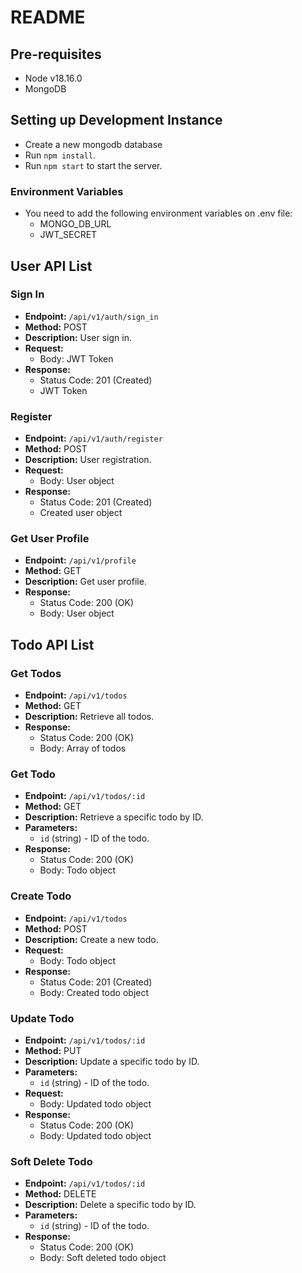 # README

## Pre-requisites
- Node v18.16.0
- MongoDB

## Setting up Development Instance
- Create a new mongodb database
- Run ``npm install``.
- Run ``npm start`` to start the server.

### Environment Variables
- You need to add the following environment variables on .env file:
	- MONGO_DB_URL
	- JWT_SECRET

## User API List

### Sign In
- **Endpoint:** `/api/v1/auth/sign_in`
- **Method:** POST
- **Description:** User sign in.
- **Request:**
  - Body: JWT Token
- **Response:**
  - Status Code: 201 (Created)
  - JWT Token

### Register
- **Endpoint:** `/api/v1/auth/register`
- **Method:** POST
- **Description:** User registration.
- **Request:**
  - Body: User object
- **Response:**
  - Status Code: 201 (Created)
  - Created user object

### Get User Profile
- **Endpoint:** `/api/v1/profile`
- **Method:** GET
- **Description:** Get user profile.
- **Response:**
  - Status Code: 200 (OK)
  - Body: User object

## Todo API List

### Get Todos
- **Endpoint:** `/api/v1/todos`
- **Method:** GET
- **Description:** Retrieve all todos.
- **Response:**
  - Status Code: 200 (OK)
  - Body: Array of todos

### Get Todo
- **Endpoint:** `/api/v1/todos/:id`
- **Method:** GET
- **Description:** Retrieve a specific todo by ID.
- **Parameters:**
  - `id` (string) - ID of the todo.
- **Response:**
  - Status Code: 200 (OK)
  - Body: Todo object

### Create Todo
- **Endpoint:** `/api/v1/todos`
- **Method:** POST
- **Description:** Create a new todo.
- **Request:**
  - Body: Todo object
- **Response:**
  - Status Code: 201 (Created)
  - Body: Created todo object

### Update Todo
- **Endpoint:** `/api/v1/todos/:id`
- **Method:** PUT
- **Description:** Update a specific todo by ID.
- **Parameters:**
  - `id` (string) - ID of the todo.
- **Request:**
  - Body: Updated todo object
- **Response:**
  - Status Code: 200 (OK)
  - Body: Updated todo object

### Soft Delete Todo
- **Endpoint:** `/api/v1/todos/:id`
- **Method:** DELETE
- **Description:** Delete a specific todo by ID.
- **Parameters:**
  - `id` (string) - ID of the todo.
- **Response:**
  - Status Code: 200 (OK)
  - Body: Soft deleted todo object

